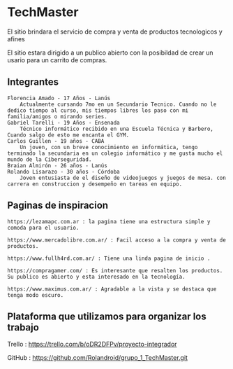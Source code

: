 # TechMaster

El sitio brindara el servicio de compra y venta de productos tecnologicos y afines

El sitio estara dirigido a un publico abierto con la posibildad de crear un usario para un carrito de compras.

## Integrantes
    Florencia Amado - 17 Años - Lanús
        Actualmente cursando 7mo en un Secundario Tecnico. Cuando no le dedico tiempo al curso, mis tiempos libres los paso con mi familia/amigos o mirando series.
    Gabriel Tarelli - 19 Años - Ensenada
        Técnico informático recibido en una Escuela Técnica y Barbero, Cuando salgo de esto me encanta el GYM.
    Carlos Guillen - 19 años - CABA 
        Un joven, con un breve conocimiento en informática, tengo terminado la secundaria en un colegio informático y me gusta mucho el mundo de la Ciberseguridad.
    Braian Almirón - 26 años - Lanús
    Rolando Lisarazo - 30 años - Córdoba
        Joven entusiasta de el diseño de videojuegos y juegos de mesa. con carrera en construccion y desempeño en tareas en equipo.


## Paginas de inspiracion

    https://lezamapc.com.ar : la pagina tiene una estructura simple y comoda para el usuario.
    
    https://www.mercadolibre.com.ar/ : Facil acceso a la compra y venta de productos.

    https://www.fullh4rd.com.ar/ : Tiene una linda pagina de inicio .

    https://compragamer.com/ : Es interesante que resalten los productos. Su publico es abierto y esta interesado en la tecnología.

    https://www.maximus.com.ar/ : Agradable a la vista y se destaca que tenga modo escuro.

## Plataforma que utilizamos para organizar los trabajo

Trello : https://trello.com/b/oDR2DFPv/proyecto-integrador

GitHub : https://github.com/Rolandroid/grupo_1_TechMaster.git
